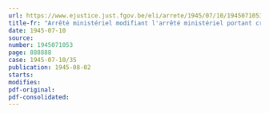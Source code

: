```yaml
---
url: https://www.ejustice.just.fgov.be/eli/arrete/1945/07/10/1945071053/justel
title-fr: "Arrêté ministériel modifiant l'arrêté ministériel portant création du Conseil professionnel de l'Industrie du Caoutchouc"
date: 1945-07-10
source:
number: 1945071053
page: 888888
case: 1945-07-10/35
publication: 1945-08-02
starts:
modifies:
pdf-original:
pdf-consolidated:
---
```


